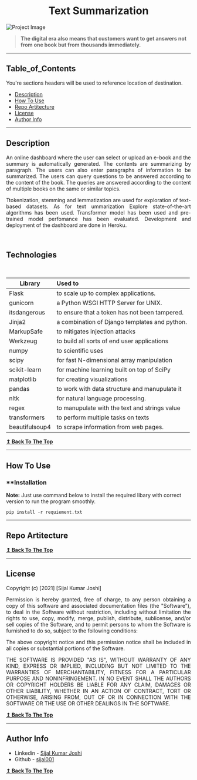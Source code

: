 <h1 align="center"> <strong>Text Summarization</strong> </h1>


![Project Image](https://image.freepik.com/free-photo/black-male-student-underlining-important-information-textbook-using-pencil-while-making-history-research-university-canteen-during-lunch-phone-coffee-food-resting-table_273609-7535.jpg)

> <p> <strong> The digital era also means that customers want to get answers not from one book but from thousands immediately. </strong> </p>

---

## **Table_of_Contents**
You're sections headers will be used to reference location of destination.

- [Description](#description)
- [How To Use](#how-to-use)
- [Repo Artitecture](#references)
- [License](#license)
- [Author Info](#author-info)

---

## **Description**

<p align="justify">
An online dashboard where the user can select or upload an e-book and the summary is automatically generated. The contents are summarizing by paragraph. The users can also enter paragraphs of information to be summarized. The users can query questions to be answered according to the content of the book. The queries are answered according to the content of multiple books on the same or similar topics.  
</p>
<p align="justify">
Ttokenization, stemming and lemmatization are used for exploration of text-based datasets. As for text ummarization Explore state-of-the-art algorithms has been used.
Transformer model has been used and pre-trained model perfomance has been evaluated. Development and deployment of the dashboard are done in Heroku.
</p>

<br/>

## **Technologies**
<br/>

| Library       | Used to                                        |
| ------------- | :----------------------------------------------|
| Flask         | to scale up to complex applications.           |
| gunicorn      | a Python WSGI HTTP Server for UNIX.            |
| itsdangerous  | to ensure that a token has not been tampered.  |
| Jinja2        | a combination of Django templates and python.  |
| MarkupSafe    | to mitigates injection attacks                 |
| Werkzeug      | to build all sorts of end user applications    |
| numpy         | to scientific uses                             |
| scipy         | for fast N-dimensional array manipulation      |
| scikit-learn  | for machine learning built on top of SciPy     |
| matplotlib    | for creating visualizations                    |
| pandas        | to work with data structure and manupulate it  |
| nltk          | for natural language processing.               |
| regex         | to manupulate with the text and strings value  |
| transformers  | to perform multiple tasks on texts             |
| beautifulsoup4| to scrape information from web pages.          |

[**↥ Back To The Top**](#Table_of_Contents)

---

## **How To Use**

### **Installation </strong> </h3>

**Note:** Just use command below to install the required libary with correct version to run the program smoothly.

`pip install -r requiement.txt`

---

## **Repo Artitecture**


[**↥ Back To The Top**](#Table_of_Contents)

---
## **License**

Copyright (c) [2021] [Sijal Kumar Joshi]

<p align="justify">
Permission is hereby granted, free of charge, to any person obtaining a copy
of this software and associated documentation files (the "Software"), to deal
in the Software without restriction, including without limitation the rights
to use, copy, modify, merge, publish, distribute, sublicense, and/or sell
copies of the Software, and to permit persons to whom the Software is
furnished to do so, subject to the following conditions:
</p>
<p align="justify">
The above copyright notice and this permission notice shall be included in all
copies or substantial portions of the Software.
</p>
<p align="justify">
THE SOFTWARE IS PROVIDED "AS IS", WITHOUT WARRANTY OF ANY KIND, EXPRESS OR
IMPLIED, INCLUDING BUT NOT LIMITED TO THE WARRANTIES OF MERCHANTABILITY,
FITNESS FOR A PARTICULAR PURPOSE AND NONINFRINGEMENT. IN NO EVENT SHALL THE
AUTHORS OR COPYRIGHT HOLDERS BE LIABLE FOR ANY CLAIM, DAMAGES OR OTHER
LIABILITY, WHETHER IN AN ACTION OF CONTRACT, TORT OR OTHERWISE, ARISING FROM,
OUT OF OR IN CONNECTION WITH THE SOFTWARE OR THE USE OR OTHER DEALINGS IN THE
SOFTWARE.
</p>

[**↥ Back To The Top**](#Table_of_Contents)

---

## **Author Info**

- Linkedin - [Sijal Kumar Joshi](https://twitter.com/jamesqquick)
- Github   - [sijal001](https://github.com/sijal001)

[**↥ Back To The Top**](#Table_of_Contents)